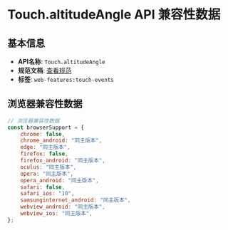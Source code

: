 # Touch.altitudeAngle API 兼容性数据

## 基本信息

- **API名称**: `Touch.altitudeAngle`
- **规范文档**: [查看规范](https://w3c.github.io/touch-events/#dom-touch-altitudeangle)
- **标签**: `web-features:touch-events`

## 浏览器兼容性数据

```javascript
// 浏览器兼容性数据
const browserSupport = {
    chrome: false,
    chrome_android: "同主版本",
    edge: "同主版本",
    firefox: false,
    firefox_android: "同主版本",
    oculus: "同主版本",
    opera: "同主版本",
    opera_android: "同主版本",
    safari: false,
    safari_ios: "10",
    samsunginternet_android: "同主版本",
    webview_android: "同主版本",
    webview_ios: "同主版本",
};

```

